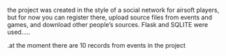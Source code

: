 the project was created in the style of a social network for airsoft players, but for now you can register there, 
upload source files from events and games, and download other people’s sources. Flask and SQLITE were used.....

.at the moment there are 10 records from events in the project
